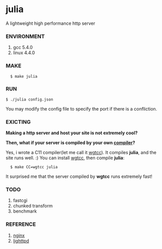# julia
A lightweight high performance http server
### ENVIRONMENT
1. gcc 5.4.0
2. linux 4.4.0

### MAKE
```shell
  $ make julia
```

### RUN
```
$ ./julia config.json
```
You may modify the config file to specify the port if there is a confliction.

### **EXICTING**
**Making a http server and host your site is not extremely cool?**

**Then, what if your server is compiled by your own [compiler](https://github.com/wgtdkp/wgtcc)?**

Yes, i wrote a C11 compiler(let me call it [wgtcc](https://github.com/wgtdkp/wgtcc)). It compiles **julia**, and the site runs well. :) You can install [wgtcc](https://github.com/wgtdkp/wgtcc), then compile **julia**:

```shell
  $ make CC=wgtcc julia
```
It surprised me that the server compiled by **wgtcc** runs extremely fast!

### TODO
1. fastcgi
2. chunked transform
3. benchmark

### REFERENCE
1. [nginx](https://nginx.org/)
2. [lighttpd](https://www.lighttpd.net/)
 